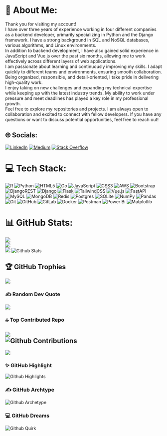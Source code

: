 # 💫 About Me:
Thank you for visiting my account!<br>
I have over three years of experience working in four different companies as a backend developer, primarily specializing in Python and the Django framework. I have a strong background in SQL and NoSQL databases, various algorithms, and Linux environments.<br>
In addition to backend development, I have also gained solid experience in JavaScript and Vue.js over the past six months, allowing me to work effectively across different layers of web applications.<br>
I am passionate about learning and continuously improving my skills. I adapt quickly to different teams and environments, ensuring smooth collaboration. Being organized, responsible, and detail-oriented, I take pride in delivering high-quality work.<br>
I enjoy taking on new challenges and expanding my technical expertise while keeping up with the latest industry trends. My ability to work under pressure and meet deadlines has played a key role in my professional growth.<br>
Feel free to explore my repositories and projects. I am always open to collaboration and excited to connect with fellow developers. If you have any questions or want to discuss potential opportunities, feel free to reach out!<br>

## 🌐 Socials:
[![LinkedIn](https://img.shields.io/badge/LinkedIn-%230077B5.svg?logo=linkedin&logoColor=white)](https://linkedin.com/in/https://linkedin.com/in/parsa-parvizi) [![Medium](https://img.shields.io/badge/Medium-12100E?logo=medium&logoColor=white)](https://medium.com/@@parsa.dev.python) [![Stack Overflow](https://img.shields.io/badge/-Stackoverflow-FE7A16?logo=stack-overflow&logoColor=white)](https://stackoverflow.com/users/https://stackoverflow.com/users/parsa-parvizi) 

# 💻 Tech Stack:
![R](https://img.shields.io/badge/r-%23276DC3.svg?style=for-the-badge&logo=r&logoColor=white) ![Python](https://img.shields.io/badge/python-3670A0?style=for-the-badge&logo=python&logoColor=ffdd54) ![HTML5](https://img.shields.io/badge/html5-%23E34F26.svg?style=for-the-badge&logo=html5&logoColor=white) ![Go](https://img.shields.io/badge/go-%2300ADD8.svg?style=for-the-badge&logo=go&logoColor=white) ![JavaScript](https://img.shields.io/badge/javascript-%23323330.svg?style=for-the-badge&logo=javascript&logoColor=%23F7DF1E) ![CSS3](https://img.shields.io/badge/css3-%231572B6.svg?style=for-the-badge&logo=css3&logoColor=white) ![AWS](https://img.shields.io/badge/AWS-%23FF9900.svg?style=for-the-badge&logo=amazon-aws&logoColor=white) ![Bootstrap](https://img.shields.io/badge/bootstrap-%238511FA.svg?style=for-the-badge&logo=bootstrap&logoColor=white) ![DjangoREST](https://img.shields.io/badge/DJANGO-REST-ff1709?style=for-the-badge&logo=django&logoColor=white&color=ff1709&labelColor=gray) ![Django](https://img.shields.io/badge/django-%23092E20.svg?style=for-the-badge&logo=django&logoColor=white) ![Flask](https://img.shields.io/badge/flask-%23000.svg?style=for-the-badge&logo=flask&logoColor=white) ![TailwindCSS](https://img.shields.io/badge/tailwindcss-%2338B2AC.svg?style=for-the-badge&logo=tailwind-css&logoColor=white) ![Vue.js](https://img.shields.io/badge/vue.js-%2335495e.svg?style=for-the-badge&logo=vuedotjs&logoColor=%234FC08D) ![FastAPI](https://img.shields.io/badge/FastAPI-005571?style=for-the-badge&logo=fastapi) ![MySQL](https://img.shields.io/badge/mysql-4479A1.svg?style=for-the-badge&logo=mysql&logoColor=white) ![MongoDB](https://img.shields.io/badge/MongoDB-%234ea94b.svg?style=for-the-badge&logo=mongodb&logoColor=white) ![Redis](https://img.shields.io/badge/redis-%23DD0031.svg?style=for-the-badge&logo=redis&logoColor=white) ![Postgres](https://img.shields.io/badge/postgres-%23316192.svg?style=for-the-badge&logo=postgresql&logoColor=white) ![SQLite](https://img.shields.io/badge/sqlite-%2307405e.svg?style=for-the-badge&logo=sqlite&logoColor=white) ![NumPy](https://img.shields.io/badge/numpy-%23013243.svg?style=for-the-badge&logo=numpy&logoColor=white) ![Pandas](https://img.shields.io/badge/pandas-%23150458.svg?style=for-the-badge&logo=pandas&logoColor=white) ![Git](https://img.shields.io/badge/git-%23F05033.svg?style=for-the-badge&logo=git&logoColor=white) ![GitHub](https://img.shields.io/badge/github-%23121011.svg?style=for-the-badge&logo=github&logoColor=white) ![GitLab](https://img.shields.io/badge/gitlab-%23181717.svg?style=for-the-badge&logo=gitlab&logoColor=white) ![Docker](https://img.shields.io/badge/docker-%230db7ed.svg?style=for-the-badge&logo=docker&logoColor=white) ![Postman](https://img.shields.io/badge/Postman-FF6C37?style=for-the-badge&logo=postman&logoColor=white) ![Power Bi](https://img.shields.io/badge/power_bi-F2C811?style=for-the-badge&logo=powerbi&logoColor=black) ![Matplotlib](https://img.shields.io/badge/Matplotlib-%23ffffff.svg?style=for-the-badge&logo=Matplotlib&logoColor=black)
# 📊 GitHub Stats:
![](https://github-readme-stats.vercel.app/api?username=parsa-parvizi&theme=dark&hide_border=false&include_all_commits=true&count_private=false)<br/>
![](https://github-readme-streak-stats.herokuapp.com/?user=parsa-parvizi&theme=dark&hide_border=false)<br/>
![](https://github-readme-stats.vercel.app/api/top-langs/?username=parsa-parvizi&theme=dark&hide_border=false&include_all_commits=true&count_private=false&layout=compact)
![Github Stats](https://greptile-stats.vercel.app/api/widget/Parsa-Parvizi/stats)


## 🏆 GitHub Trophies
![](https://github-profile-trophy.vercel.app/?username=parsa-parvizi&theme=radical&no-frame=false&no-bg=true&margin-w=4)

### ✍️ Random Dev Quote
![](https://quotes-github-readme.vercel.app/api?type=horizontal&theme=radical)

### 🔝 Top Contributed Repo
![](https://github-contributor-stats.vercel.app/api?username=parsa-parvizi&limit=5&theme=dark&combine_all_yearly_contributions=true)<br>
![Github Contributions](https://greptile-stats.vercel.app/api/widget/Parsa-Parvizi/contributions)
---
[![](https://visitcount.itsvg.in/api?id=parsa-parvizi&icon=0&color=0)](https://visitcount.itsvg.in)
### ✨ GitHub Highlight
![Github Highlights](https://greptile-stats.vercel.app/api/widget/Parsa-Parvizi/highlights)

### ✍️ GitHub Archtype
![Github Archetype](https://greptile-stats.vercel.app/api/widget/Parsa-Parvizi/archtype)

### 💻 GitHub Dreams
![Github Quirk](https://greptile-stats.vercel.app/api/widget/Parsa-Parvizi/quirk)
<!-- Proudly created with GPRM ( https://gprm.itsvg.in ) -->
